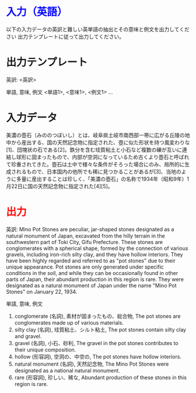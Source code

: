 # <span style="color:blue">入力（英語）</span>
以下の入力データの英訳と難しい英単語の抽出とその意味と例文を出力してください
出力テンプレートに従って出力してください。

# 出力テンプレート
英訳: <英訳>

単語, 意味, 例文
<単語1>,  <意味1>, <例文1>
...

# 入力データ
美濃の壺石（みののつぼいし）とは、岐阜県土岐市南西部一帯に広がる丘陵の地中から産出する、国の天然記念物に指定された、壺に似た形状を持つ風変わりな[1]、団塊状の石である[2]。鉄分を含む珪質粘土と小石など複数の礫が互いに連結し球形に固まったもので、内部が空洞になっているため古くより壺石と呼ばれて珍重されてきた。壺石は土中で様々な条件がそろった場合にのみ、局所的に生成されるもので、日本国内の他所でも稀に見つかることがあるが[3]、当地のように多量に産出することは珍しく、「美濃の壺石」の名称で1934年（昭和9年）1月22日に国の天然記念物に指定された[4][5]。


# <span style="color:red">出力</span>
英訳: Mino Pot Stones are peculiar, jar-shaped stones designated as a natural monument of Japan, excavated from the hilly terrain in the southwestern part of Toki City, Gifu Prefecture. These stones are conglomerates with a spherical shape, formed by the connection of various gravels, including iron-rich silty clay, and they have hollow interiors. They have been highly regarded and referred to as "pot stones" due to their unique appearance. Pot stones are only generated under specific conditions in the soil, and while they can be occasionally found in other parts of Japan, their abundant production in this region is rare. They were designated as a natural monument of Japan under the name "Mino Pot Stones" on January 22, 1934.

単語, 意味, 例文
1. conglomerate (名詞), 素材が固まったもの、総合物, The pot stones are conglomerates made up of various materials.
2. silty clay (名詞), 珪質粘土、シルト粘土, The pot stones contain silty clay and gravel.
3. gravel (名詞), 小石、砂利, The gravel in the pot stones contributes to their unique composition.
4. hollow (形容詞), 空洞の、中空の, The pot stones have hollow interiors.
5. natural monument (名詞), 天然記念物, The Mino Pot Stones were designated as a national natural monument.
6. rare (形容詞), 珍しい、稀な, Abundant production of these stones in this region is rare.